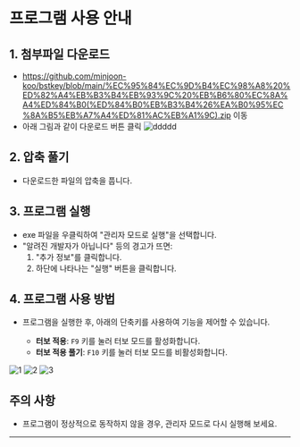 # 프로그램 사용 안내

## 1. 첨부파일 다운로드

- https://github.com/minjoon-koo/bstkey/blob/main/%EC%95%84%EC%9D%B4%EC%98%A8%20%ED%82%A4%EB%B3%B4%EB%93%9C%20%EB%B6%80%EC%8A%A4%ED%84%B0(%ED%84%B0%EB%B3%B4%26%EA%B0%95%EC%8A%B5%EB%A7%A4%ED%81%AC%EB%A1%9C).zip 이동
- 아래 그림과 같이 다운로드 버튼 클릭
  ![ddddd](https://github.com/user-attachments/assets/05852331-7bfa-467d-8184-a5dfc217b492)


## 2. 압축 풀기

- 다운로드한 파일의 압축을 풉니다.

## 3. 프로그램 실행

- exe 파일을 우클릭하여 "관리자 모드로 실행"을 선택합니다.
- "알려진 개발자가 아닙니다" 등의 경고가 뜨면:
  1. "추가 정보"를 클릭합니다.
  2. 하단에 나타나는 "실행" 버튼을 클릭합니다.

## 4. 프로그램 사용 방법

- 프로그램을 실행한 후, 아래의 단축키를 사용하여 기능을 제어할 수 있습니다.

  - **터보 적용**: `F9` 키를 눌러 터보 모드를 활성화합니다.
  - **터보 적용 풀기**: `F10` 키를 눌러 터보 모드를 비활성화합니다.
 
![1](https://github.com/user-attachments/assets/f9625fb8-da33-4a22-9177-d43df55fcb64)
![2](https://github.com/user-attachments/assets/5113323a-5e81-4dea-9490-db5bf5b1af74)
![3](https://github.com/user-attachments/assets/461dc77a-6f5c-420f-b627-7798d0b26e87)



## 주의 사항

- 프로그램이 정상적으로 동작하지 않을 경우, 관리자 모드로 다시 실행해 보세요.

---

